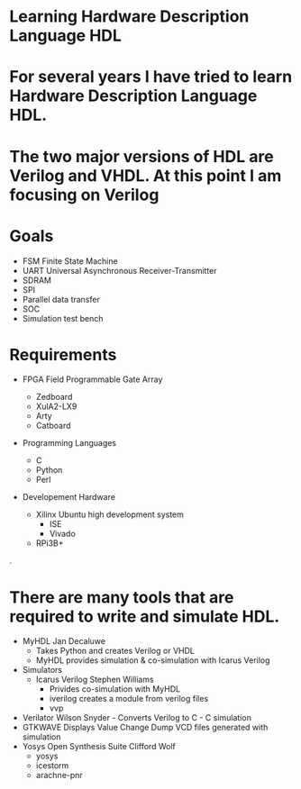 # Learning Hardware Description Language HDL
# For several years I have tried to learn Hardware Description Language HDL.
# The two major versions of HDL are Verilog and VHDL.  At this point I am focusing on Verilog
# Goals 
  - FSM Finite State Machine
  - UART Universal Asynchronous Receiver-Transmitter
  - SDRAM 
  - SPI
  - Parallel data transfer
  - SOC
  - Simulation test bench
# Requirements
* FPGA Field Programmable Gate Array
    - Zedboard
    - XulA2-LX9
    - Arty
    - Catboard
* Programming Languages
    - C 
    - Python
    - Perl
    
* Developement Hardware
    - Xilinx  Ubuntu high development system 
      - ISE
      - Vivado
    - RPi3B+

.
# There are many tools that are required to write and simulate HDL.
* MyHDL Jan Decaluwe
    - Takes Python and creates Verilog or VHDL
    - MyHDL provides simulation & co-simulation with Icarus Verilog
* Simulators
    - Icarus Verilog Stephen Williams
      - Privides co-simulation with MyHDL
      - iverilog creates a module from verilog files
      - vvp 
* Verilator Wilson Snyder
      - Converts Verilog to C
      - C simulation
* GTKWAVE Displays Value Change Dump VCD files generated with simulation
* Yosys Open Synthesis Suite Clifford Wolf
    - yosys
    - icestorm 
    - arachne-pnr
